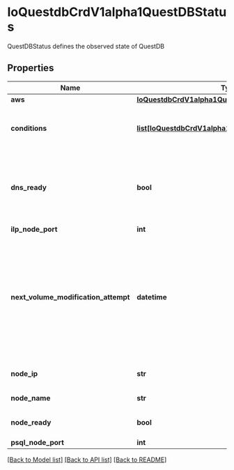 # IoQuestdbCrdV1alpha1QuestDBStatus

QuestDBStatus defines the observed state of QuestDB
## Properties
Name | Type | Description | Notes
------------ | ------------- | ------------- | -------------
**aws** | [**IoQuestdbCrdV1alpha1QuestDBStatusAws**](IoQuestdbCrdV1alpha1QuestDBStatusAws.md) |  | [optional] 
**conditions** | [**list[IoQuestdbCrdV1alpha1QuestDBStatusConditions]**](IoQuestdbCrdV1alpha1QuestDBStatusConditions.md) | Conditions include status for whether the statefulset and deployment pods are ready | [optional] 
**dns_ready** | **bool** | Are DNS records created for the node&#39;s IP address? These are used for ILP and Psql only.  HTTPS DNS is controlled elsewhere | [optional] 
**ilp_node_port** | **int** | ILP port | [optional] 
**next_volume_modification_attempt** | **datetime** | Next available time that the controller will let you increase the volume size. AWS prevents volume size changes from happening too often, so we limit the time that you can modify the volume size to 6 hours after the last change | [optional] 
**node_ip** | **str** | The database node&#39;s external IP address | [optional] 
**node_name** | **str** | Name of the database node | [optional] 
**node_ready** | **bool** | Is the database node&#39;s status \&quot;Ready\&quot;? | [optional] 
**psql_node_port** | **int** | PGWire port | [optional] 

[[Back to Model list]](../README.md#documentation-for-models) [[Back to API list]](../README.md#documentation-for-api-endpoints) [[Back to README]](../README.md)


